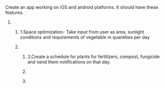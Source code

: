 Create an app working on iOS and android platforms. It should have these features.

1. 1. 1.Space optimization- Take input from user as area, sunlight conditions and requirements of vegetable in quantities per day

   2. 1. 2.Create a schedule for plants for fertilizers, compost, fungicide and send them notifications on that day.

      2. ```
         
         ```

      3. ```
         
         ```